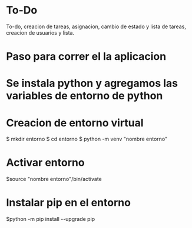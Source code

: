 # To-Do
To-do, creacion de tareas, asignacion, cambio de estado y lista de tareas, creacion de usuarios y lista.


# Paso para correr el la aplicacion
# Se instala python y agregamos las variables de entorno de python 
# Creacion de entorno virtual
  $ mkdir entorno
  $ cd entorno
  $ python -m venv "nombre entorno"

# Activar entorno
  $source "nombre entorno"/bin/activate

# Instalar pip en el entorno
  $python -m pip install --upgrade pip
#   
